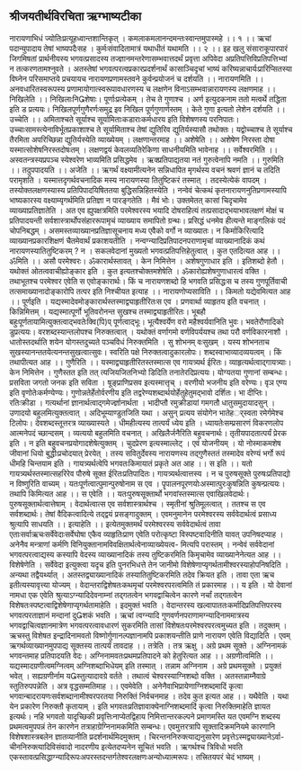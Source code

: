 ## श्रीजयतीर्थविरचिता ऋग्भाष्यटीका 
 नारायणाभिधं ज्योतिःप्रत्यूहध्वान्तशान्तिकृत् । 
कमलाकमलानन्दमन्तःस्वान्तमुपास्महे ।। १ ।।
ऋचां पदान्युपादाय तेषां भाष्यपदैःसह ।
 कुर्मःसंवादितामात्रं यथाधीतं यथामति ।। २ ।।
इह खलु संसाराकूपारपारं जिगमिषतां प्रार्थनीयस्य भगवत्प्रसादस्य तज्ज्ञानमन्तरेणासम्भवात्तदर्थं प्रवृत्ता अपिवेदा अप्रतिपत्तिविप्रतिपत्तिभ्यां न तत्करणतामश्नुवते । अतस्तेषां भगवत्परत्वप्रकारप्रदर्शनार्थं कासाञ्चिदृचां भाष्यं करिष्यन्नाचार्यःप्रारिप्सितस्या विघ्नेन परिसमाप्तये प्रचयायच नारायणप्रणामस्तवने कुर्वन्प्रयोजनं च दर्शयति ।। नारायणमिति ।। अनवधारितस्वरूपस्य प्रणामायोगात्स्वरूपावधारणस्य च लक्षणेन विनाऽसम्भवान्नारायणस्य लक्षणमाह ।। निखिलेति ।। निखिलाःनिशेषाः। पूर्णाःप्रत्येकम् । तेच ते गुणाश्च । अर्ण इत्युदकनाम ततो मत्वर्थे तद्धिता इति ड प्रत्ययः। निखिलपूर्णगुणैरर्णःसमुद्र इव निखिल पूर्णगुणार्णस्तम् । केते गुणा इत्यतो लेशेन दर्शयति ।। उच्चेति ।। अमिताश्चते सूर्याश्च सूर्यामिताःकडाराःकर्मधारय इति विशेषणस्य परनिपातः। उच्चाःसामस्त्येनाविर्भूतप्रकाशाश्च ते सूर्यामिताश्च तेषां द्युतिरिव द्युतिर्यस्यासौ तथोक्तः। यद्वोच्चाश्च ते सूर्याश्च तैरमिता अपरिच्छिन्ना द्युतिर्यस्येति व्याख्येयम् । लक्षणान्तरमाह ।। अशेषेति ।। अशेषेण निरस्ता दोषा यस्मात्सोशेषनिरस्तदोषःतम् । लक्षणद्वयं केवलव्यतिरेकिणा साधनीयमिति भावेनाह ।। सर्वेश्वरमिति ।। अस्वतन्त्रस्यप्रपञ्च स्येश्वरेण भाव्यमिति प्रसिद्धमेव । ऋक्प्रतिपाद्यतया नतं गुरुत्वेनापि नमति ।। गुरुमिति ।। तदुपपादयति ।। अजेति ।। ऋगर्थं वक्ष्यामीत्यनेन सन्निधापित मृगर्थस्य वचनं श्रवणं ज्ञानं च तदिति परामृशति । यस्मात्तदृगर्थवचनादिक मस्य नारायणस्या तितुष्टिकरं तस्मात् । तदस्येत्येकं वापदम् । तस्योक्तलक्षणस्यास्य प्रतिपिपादयिषिततया बुद्धिसन्निहितस्येति ।
 नन्वेवं चेत्कथं कृतनारायणनुतिप्रणामस्यापि भाष्यकारस्य वक्ष्याम्यृगर्थमिति प्रतिज्ञा न पारङ्गतेति । मैवं भोः। उक्तमेतत् कासां चिदृचामेव व्याख्याप्रतिज्ञातेति । अत एव ह्युपक्षत्रमिति परमेश्वरस्य भयादि दोषराहित्यं तत्प्रसादाद्भयाभावलक्षणं मोक्षं च प्रतिपादयन्ती सर्वशास्त्रार्थोपसंहाररूपामृचं व्याख्याय समापितो ग्रन्थः। प्रसिद्धं धनमेव हीत्यन्ते माङ्गलिकं पदं चोपनिबद्धम् । असमस्तव्याख्यानप्रतिज्ञासूचनाय मध्य एवैको वर्गो न व्याख्यातः। न किर्माकिरित्यादि व्याख्यानप्रकारशिक्षणं चैतमेवार्थं प्रकाशयतीति । नन्वग्न्यादिप्रतिपादनपराणामृचां व्याख्यानादिकं कथं नारायणस्यातितुष्टिकरम् ? न । सकलवेदानां मुख्यतो भगवत्प्रतिपत्तिहेतुत्वात् । कुत एतदित्यत आह ।। ॐमिति ।। असौ परमेश्वरः। ॐकारार्थस्तावत् । केन निमित्तेन । अशेषगुणाधार इति । इतिशब्दो हेतौ । यथोक्तं ओतत्ववाचीह्योङ्कार इति । कुत इत्यतश्चोक्तमशेषेति । ॐकारोह्यशेषगुणाधारत्वं वक्ति । तथाभूतश्च परमेश्वर एवेति स एवोङ्कारार्थः। किं च नारायणशब्दो हि भगवति प्रसिद्धःस च तस्य गुणपूर्तिवाची तत्समाख्यानादोङ्कारोपि तत्पर इति निश्चीयत इत्याह ।। नारायणोप्यसाविति ।। किमतो यद्येवमित्यत आह ।। पूर्णइति । यद्यस्मादेवमोङ्कारार्थस्तस्माद्व्याहृतीरितःस एव । प्रणवार्था व्याहृतय इति वचनात् । किन्निमित्तम् । यद्यस्मात्पूर्णो भूतिवरोनन्त सुखश्च तस्माद्व्याहृतीरितः। भूबहौ बहुःपूर्णतायामित्युक्तत्वाद्भवतेःक्वि(पि)प् पूर्णत्वाद्भूः। भूत्यैश्वर्येण वरो महैश्वर्यवानिति भुवः। भवतेरौणादिको डुप्रत्ययः। वरशब्दस्यान्तलोपश्च निरुक्तत्वात् । यथोक्तं वर्णागमो वर्णविपर्ययश्च तथा परौ वर्णविकारनाशौ । धातोस्तदर्थाति शयेन योगस्तदुच्यते पञ्चविधं निरुक्तमिति । सु शोभनम् वःसुखम् । यस्य शोभनताच सुखस्यानन्ततयेत्यनन्तसुखत्वात्सुवः। स्वरिति पक्षे निरुक्तत्वादुकारलोपः। शब्दस्वाभाव्यादव्ययत्वम् । किं तथापीत्यत आह ।। गुणैरिति ।। यस्माद्व्याहृतीरितस्तस्मात्स एव गायत्र्यर्थ ईरितः। व्याहृत्यर्थत्वाद्गायत्र्याः। केन निमित्तेन । गुणैस्तत इति तत् त्यजियजितनिभ्यो डिदिति तनातेरदिप्रत्ययः। योग्यतया गुणानां सम्बन्धः। प्रसविता जगतो जनक इति सविता । षूङ्प्राणिप्रसव इत्यस्मात्तृच् । वरणीयो भजनीय इति वरेण्यः। वृञ एण्य इति वृणोतेःकर्मण्येण्यः। गुणोन्नतेर्हेतोर्वरणीय इति तद्वरेण्यशब्दार्थयोर्हेतुहेतुमद्भावो दर्शितः। भा दीप्तिः। रतिःक्रीडा । गत्यर्थानां ज्ञानार्थत्वाद्गमेर्ज्ज्ञानार्थता । भादीप्तौ रमुक्रीडायां गमगतौ धातुसमुदायादसुन् । उणादयो बहुलमित्युक्तत्वात् । अदिभूम्याण्डुतजिति यथा । असुन् प्रत्यय संयोगेन भातेहर््स्वता रमेर्गमेश्च टिलोपः। देवशब्दस्तूत्तरत्र व्याख्यास्यते । धीमहीत्यस्य तात्पर्यं ध्येय इति । ध्यायतेःसम्प्रसारणं विकरणलोप आत्मनेपदं च्छान्दसम् । व्यत्ययो बहुलमिति वचनात् । अखिलैर्जनैरिति बहुवचनार्थः। तृतीयपादतात्पर्यं प्रेरक इति । न इति बहुवचनप्रयोगादशेषेत्युक्तम् । चुदप्रेरण इत्यस्माल्लेट् । एवं योजनीयम् । यो नोस्माकमशेष जीवानां धियो बुद्धीःप्रचोदयात् प्रेरयेत् । तस्य सवितुर्देवस्य नारायणस्य तद्गुणैस्ततं तस्मादेव वरेण्यं भर्गो रूपं धीमहि चिन्तयाम इति । गायत्र्यर्थत्वेपि भगवतःकिमायातं प्रकृते अत आह ।। स इति ।। यतो गायत्र्यर्थस्तस्मात्सहरिरेव पौरुषे सूक्त ईरितःप्रतिपादितः। गायत्र्यर्थत्वात्तस्य । न च पुरुषसूक्ते पुरुषःप्रतिपाद्यो न विष्णुरिति वाच्यम् । यतःपूर्णत्वात्पुमान्पुरुषोनाम स एव । पॄपालनपूरणयोःअस्मात्पुरःकुषन्निति कुषन्प्रत्ययः। तथापि किमित्यत आह ।। स एवेति ।। यतःपुरुषसूक्तार्थो भगवांस्तस्मात्स एवाखिलवेदार्थः। पुरुषसूक्तार्थत्वात्तेषाम् । वेदार्थत्वात्स एव सर्वशास्त्रार्थश्च । स्मृतीनां श्रुतिमूलत्वात् । ततश्च स एव सर्वशब्दार्थः। तेषां वैदिकत्वादित्ये तद्द्वयं प्रसङ्गादुक्तम् । एवमनुमानेन परमेश्वरस्य सर्ववेदार्थत्वं प्रसाध्य श्रुत्यापि साधयति ।। इत्याहेति ।। इत्येतमुक्तमर्थं परमेश्वरस्य सर्ववेदार्थत्वं तावा एताःसर्वाऋचःसर्वेवेदाःसर्वेघोषा एकैव व्याहृतिःप्राण एवेति परोत्कृष्टा विस्पष्टवादिनीति यावत् उपनिषदप्याह । अनेनैव मन्त्राणां कर्मणि विनियुक्तानामविवक्षितार्थत्वेनाव्याख्येयत्व- मित्यपि परास्तम् । नन्वेवं सर्ववेदानां भगवत्परत्वाद्यस्य कस्यापि वेदस्य व्याख्यानादिकं तस्य तुष्टिकरमिति किमृचामेव व्याख्यानेनेत्यत आह ।। विशेषेणेति । सर्वेवेदा इत्युक्त्वा यदृच इति पुनरभिधत्ते तेन जानीमो विशेषेणाप्यृगर्थतामीश्वरस्याहोपनिषदिति । अन्यथा तद्वैयर्थ्यात् । अतस्तद्व्याख्यानादिकं तस्यातितुष्टिकरमिति तदेव क्रियत इति । तावा एता ऋच इतीत्यस्यावृत्त्या योज्यम् । वेदान्तराद्विशेषतःकथमृचां परमेश्वरपरत्वमिति तं प्रकारमाह ।। य इति । यो देवानां नामधा एक एवेति श्रुत्याऽग्न्यादिदेवनाम्नां तद्गतत्वेन भगवद्वाचित्वेन कारणे नर्चां तद्गतत्वेन विशेषतःस्पष्टत्वाद्विशेषेणाप्यृगर्थतामाहेति । इदमुक्तं भवति । वेदान्तरस्य खल्वापाततःकर्मादिप्रतिपत्तिपरस्य भगवत्परताज्ञानं मन्दानां दुशकं भवति । ऋचां त्वग्न्यादि गुणवर्णनपराणामग्न्यादिनाममात्रस्य भगवद्वाचित्वज्ञानमात्रेण भगवत्परत्वावधारणं सुकरमिति तासां विशेषतःपरमेश्वरपरत्वमुच्यत इति । तदुक्तम् । ऋचस्तु विशेषत इन्द्रादिनामवतो विष्णोर्गुणानल्पज्ञानामपि प्रकाशयन्तीति प्राणे नारायण एवेति विद्यादिति ।
एवम् ऋगर्थव्याख्यानमुपपाद्य सूक्तस्य तात्पर्यं तावदाह ।। तत्रेति । तत्र ऋक्षु । अग्रे प्रथम सूक्ते । अग्निनामकं भगवन्तमाह प्रतिपादयति वेदः। अग्निनामवतःप्रथमप्रतिपादने को हेतुरित्यत आह ।। अग्रणीत्वमिति ।। यद्यस्मादग्रणीत्वमग्नित्वम् अग्निशब्दाभिधेयम् इति तस्मात् । तन्नाम अग्निनाम । अग्रे प्रथमसूक्ते । प्रयुक्तं भवेत् । सह्यग्रणीर्नाम यस्तुत्यादावग्रे वर्तते । तथात्वं चेश्वरस्याग्निशब्दो वक्ति । अतस्तन्नाम्नैवाग्रे स्तुतिरुपपन्नेति । अत्र वृद्धसम्मतिमाह ।। एवमेवेति । अनेनैवाभिप्रायेणाग्निशब्दमादिं कृत्वा भगवान्बादरायणःसर्वशब्दानामीश्वरपरतया निरुक्तिं निर्वचनमाह । तदेव कुत इत्यत आह ।। यथैवेति । यथा येन प्रकारेण निरुक्तौ कृतायाम् । इति भगवतःप्रतिज्ञावाक्येनाग्निशब्दमादिं कृत्वा निरुक्तिमाहेति ज्ञायत इत्यर्थः। नहि भगवतो यादृच्छिकी प्रवृत्तिःनाप्येतद्विहाय निमित्तान्तरकल्पने प्रमाणमस्ति यत एवमग्नि शब्दस्य प्रथमत्वमुपपन्नं तेन कारणेन तत्राहाग्रेग्निनामकमिति सम्बन्धः। एवमुत्तरत्रापि सूक्तादिक्रमनियमे कारणानि विशेषशास्त्रबलेन ज्ञातव्यानीति प्रदर्शनार्थमिदमुक्तम् । चिरन्तननिरुक्त्याद्यनुसारेण प्रवृत्तेऽस्मद्व्याख्यानेऽर्वा- चीननिरुक्त्यादिविसंवादो नादरणीय इत्येतदप्यनेन सूचितं भवति । ऋगर्थश्च त्रिविधो भवति एकस्तावत्प्रसिद्धाग्न्यादिरूपःअपरस्तदन्तर्गतेश्वरलक्षणःअन्योध्यात्मरूपः। तत्त्रितयपरं चेदं भाष्यम् ।
